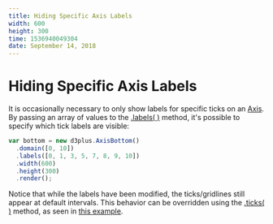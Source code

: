 ```yaml
---
title: Hiding Specific Axis Labels
width: 600
height: 300
time: 1536940049304
date: September 14, 2018
---
```


[width]: 600
[height]: 300

# Hiding Specific Axis Labels

It is occasionally necessary to only show labels for specific ticks on an [Axis](http://d3plus.org/docs/#Axis). By passing an array of values to the [.labels( )](http://d3plus.org/docs/#Axis.labels) method, it's possible to specify which tick labels are visible:

```js
var bottom = new d3plus.AxisBottom()
  .domain([0, 10])
  .labels([0, 1, 3, 5, 7, 8, 9, 10])
  .width(600)
  .height(300)
  .render();
```

Notice that while the labels have been modified, the ticks/gridlines still appear at default intervals. This behavior can be overridden using the [.ticks( )](http://d3plus.org/docs/#Axis.ticks) method, as seen in [this example](http://d3plus.org/examples/d3plus-axis/ticks/).
